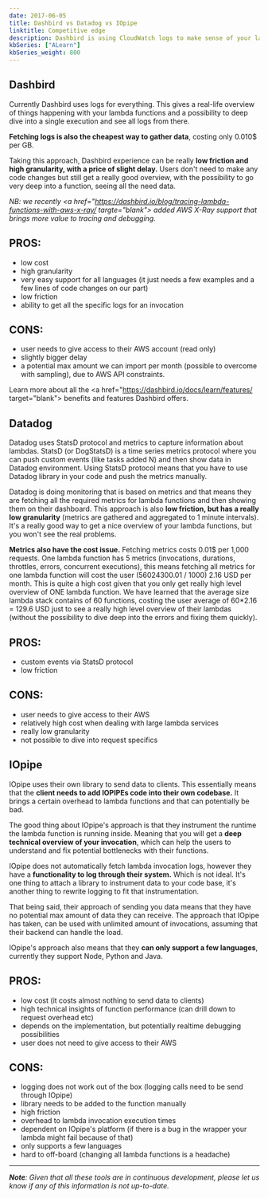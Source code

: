 ```yaml
---
date: 2017-06-05
title: Dashbird vs Datadog vs IOpipe
linktitle: Competitive edge
description: Dashbird is using CloudWatch logs to make sense of your lambda functions and to give an actionable overview.
kbSeries: ["ALearn"]
kbSeries_weight: 800
---
```


<h2>
  <span class="h2 underlined bold">
    Dashbird
  </span>
</h2>

Currently Dashbird uses logs for everything. This gives a real-life overview of things happening with your lambda functions and a possibility to deep dive into a single execution and see all logs from there.

**Fetching logs is also the cheapest way to gather data**, costing only 0.010$ per GB.

Taking this approach, Dashbird experience can be really **low friction and high granularity, with a price of slight delay.** Users don't need to make any code changes but still get a really good overview, with the possibility to go very deep into a function, seeing all the need data.

_NB: we recently <a href="https://dashbird.io/blog/tracing-lambda-functions-with-aws-x-ray/ targte="blank"> added AWS X-Ray support<a/> that brings more value to tracing and debugging._

## PROS:
* low cost
* high granularity
* very easy support for all languages (it just needs a few examples and a few lines of code changes on our part)
* low friction
* ability to get all the specific logs for an invocation

## CONS:
* user needs to give access to their AWS account (read only)
* slightly bigger delay
* a potential max amount we can import per month (possible to overcome with sampling), due to AWS API constraints.

Learn more about all the <a href="https://dashbird.io/docs/learn/features/ target="blank"> benefits and features Dashbird offers.<a/>

<h2>
  <span class="h2 underlined bold">
    Datadog
  </span>
</h2>

Datadog uses StatsD protocol and metrics to capture information about lambdas. StatsD (or DogStatsD) is a time series metrics protocol where you can push custom events (like tasks added N) and then show data in Datadog environment. Using StatsD protocol means that you have to use Datadog library in your code and push the metrics manually.

Datadog is doing monitoring that is based on metrics and that means they are fetching all the required metrics for lambda functions and then showing them on their dashboard. This approach is also **low friction, but has a really low granularity** (metrics are gathered and aggregated to 1 minute intervals). It's a really good way to get a nice overview of your lambda functions, but you won't see the real problems.

**Metrics also have the cost issue.** Fetching metrics costs 0.01$ per 1,000 requests. One lambda function has 5 metrics (invocations, durations, throttles, errors, concurrent executions), this means fetching all metrics for one lambda function will cost the user (56024300.01 / 1000) 2.16 USD per month. This is quite a high cost given that you only get really high level overview of ONE lambda function. We have learned that the average size lambda stack contains of 60 functions, costing the user average of 60*2.16 = 129.6 USD just to see a really high level overview of their lambdas (without the possibility to dive deep into the errors and fixing them quickly).

## PROS:
* custom events via StatsD protocol
* low friction


## CONS:
* user needs to give access to their AWS
* relatively high cost when dealing with large lambda services
* really low granularity
* not possible to dive into request specifics

<h2>
  <span class="h2 underlined bold">
    IOpipe
  </span>
</h2>

IOpipe uses their own library to send data to clients. This essentially means that the **client needs to add IOPIPEs code into their own codebase.** It brings a certain overhead to lambda functions and that can potentially be bad.

The good thing about IOpipe's approach is that they instrument the runtime the lambda function is running inside. Meaning that you will get a **deep technical overview of your invocation**, which can help the users to understand and fix potential bottlenecks with their functions.

IOpipe does not automatically fetch lambda invocation logs, however they have a **functionality to log through their system.** Which is not ideal. It's one thing to attach a library to instrument data to your code base, it's another thing to rewrite logging to fit that instrumentation.

That being said, their approach of sending you data means that they have no potential max amount of data they can receive. The approach that IOpipe has taken, can be used with unlimited amount of invocations, assuming that their backend can handle the load.

IOpipe's approach also means that they **can only support a few languages**, currently they support Node, Python and Java.


## PROS:
* low cost (it costs almost nothing to send data to clients)
* high technical insights of function performance (can drill down to request overhead etc)
* depends on the implementation, but potentially realtime debugging possibilities
* user does not need to give access to their AWS



## CONS:
* logging does not work out of the box (logging calls need to be send through IOpipe)
* library needs to be added to the function manually
* high friction
* overhead to lambda invocation execution times
* dependent on IOpipe's platform (if there is a bug in the wrapper your lambda might fail because of that)
* only supports a few languages
* hard to off-board (changing all lambda functions is a headache)


---
 _**Note**: Given that all these tools are in continuous development, please let us know if any of this information is not up-to-date._

